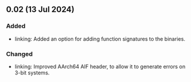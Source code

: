 ## 0.02 (13 Jul 2024)

### Added
- linking: Added an option for adding function signatures to the binaries.

### Changed
- linking: Improved AArch64 AIF header, to allow it to generate errors on 3-bit systems.
